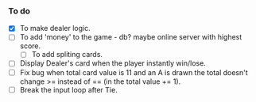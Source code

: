 ### To do

- [x] To make dealer logic.
- [ ] To add 'money' to the game - db? maybe online server with highest score.
    - [ ] To add spliting cards.
- [ ] Display Dealer's card when the player instantly win/lose.
- [ ] Fix bug when total card value is 11 and an A is drawn the total doesn't change >= instead of == (in the total value += 1).
- [ ] Break the input loop after Tie.